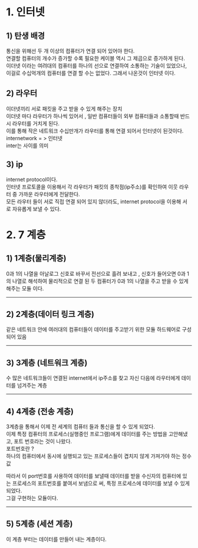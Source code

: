 # 1. 인터넷

## 1) 탄생 배경 
통신을 위해선 두 개 이상의 컴퓨터가 연결 되어 있어야 한다.  
연결할 컴퓨터의 개수가 증가할 수록 필요한 케이블 역시 그 제곱으로 증가하게 된다.  
이더넷 이라는 여려대의 컴퓨터를 하나의 선으로 연결하여 소통하는 기술이 있었으나, 이걸로 수십억개의 컴퓨터를 연결 할 수는 없었다.
그래서 나온것이 인터넷 이다.  

## 2) 라우터  
이더넷끼리 서로 패킷을 주고 받을 수 있게 해주는 장치  
이더넷 마다 라우터가 하나씩 있어서 , 일반 컴퓨터들이 외부 컴퓨터들과 소통할때 반드시 라우터를 거치게 된다.  
이를 통해 작은 네트워크 수십만개가 라우터를 통해 연결 되어서 인터넷이 된것이다.  
internetwork = > 인터넷  
inter는 사이를 의미  

## 3) ip  
internet protocol이다.  
인터넷 프로토콜을 이용해서 각 라우터가 패킷의 종착점(ip주소)를 확인하여 이웃 라우터 중 가까운 라우터에게 전달한다.  
모든 라우터 들이 서로 직접 연결 되어 있지 않더라도, internet protocol을 이용해 서로 자유롭게 보낼 수 있다.  


# 2. 7 계층

## 1) 1계층(물리계층)  
0과 1의 나열을 아날로그 신호로 바꾸서 전선으로 흘려 보내고 , 
신호가 들어오면 0과 1의 나열로 해석하여 물리적으로 연결 된 두 컴퓨터가 0과 1의 나열을 주고 받을 수 있게 해주는 모듈 이다.

--- 

## 2) 2계층(데이터 링크 계층)
같은 네트워크 안에 여러대의 컴퓨터들이 데이터를 주고받기 위한 모듈
하드웨어로 구성 되어 있음


--- 

## 3) 3계층 (네트워크 계층)
수 많은 네트워크들이 연결된 internet에서 ip주소를 찾고
자신 다음에 라우터에게 데이터를 넘겨주는 계층


---

## 4) 4계층 (전송 계층)

3계층을 통해서 이제 전 세계의 컴퓨터 들과 통신을 할 수 있게 되었다.  
이제 특정 컴퓨터의 프로세스(실행중인 프로그램)에게 데이터를 주는 방법을 고안해냈고, 
포트 번호라는 것이 나왔다.  
포트번호란 ?    
하나의 컴퓨터에서 동시에 실행되고 있는 프로세스들이 겹치지 않게 가져가야 하는 정수 값  

따라서 이 port번호를 사용하여 데이터를 보낼때 데이터를 받을 수신자의 컴퓨터에 있는   프로세스의 포트번호를 붙여서 보냄으로 써, 특정 프로세스에 데이터를 보낼 수 있게 되었다.  
그걸 구현하는 모듈이다.  

---

## 5) 5계층 (세션 계층)
이 계층 부터는 데이터를 만들어 내는 계층이다.

